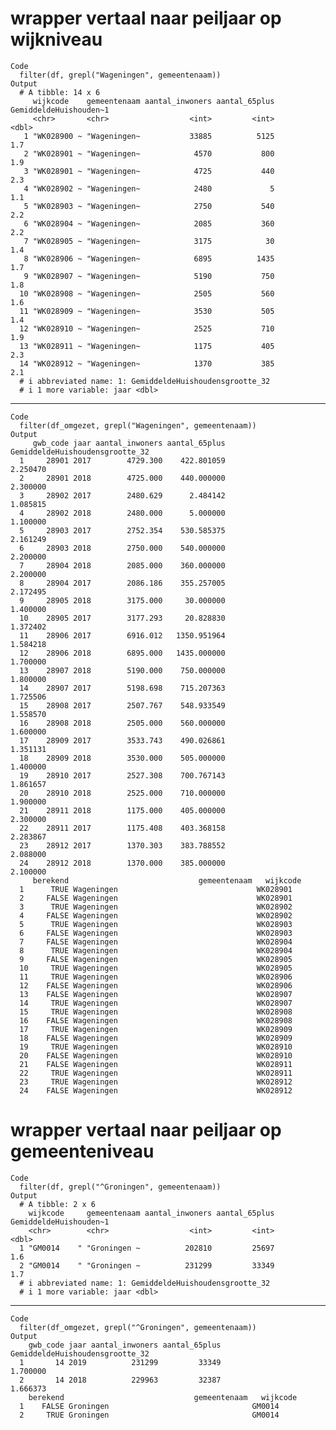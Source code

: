 # wrapper vertaal naar peiljaar op wijkniveau

    Code
      filter(df, grepl("Wageningen", gemeentenaam))
    Output
      # A tibble: 14 x 6
         wijkcode    gemeentenaam aantal_inwoners aantal_65plus GemiddeldeHuishouden~1
         <chr>       <chr>                  <int>         <int>                  <dbl>
       1 "WK028900 ~ "Wageningen~           33885          5125                    1.7
       2 "WK028901 ~ "Wageningen~            4570           800                    1.9
       3 "WK028901 ~ "Wageningen~            4725           440                    2.3
       4 "WK028902 ~ "Wageningen~            2480             5                    1.1
       5 "WK028903 ~ "Wageningen~            2750           540                    2.2
       6 "WK028904 ~ "Wageningen~            2085           360                    2.2
       7 "WK028905 ~ "Wageningen~            3175            30                    1.4
       8 "WK028906 ~ "Wageningen~            6895          1435                    1.7
       9 "WK028907 ~ "Wageningen~            5190           750                    1.8
      10 "WK028908 ~ "Wageningen~            2505           560                    1.6
      11 "WK028909 ~ "Wageningen~            3530           505                    1.4
      12 "WK028910 ~ "Wageningen~            2525           710                    1.9
      13 "WK028911 ~ "Wageningen~            1175           405                    2.3
      14 "WK028912 ~ "Wageningen~            1370           385                    2.1
      # i abbreviated name: 1: GemiddeldeHuishoudensgrootte_32
      # i 1 more variable: jaar <dbl>

---

    Code
      filter(df_omgezet, grepl("Wageningen", gemeentenaam))
    Output
         gwb_code jaar aantal_inwoners aantal_65plus GemiddeldeHuishoudensgrootte_32
      1     28901 2017        4729.300    422.801059                        2.250470
      2     28901 2018        4725.000    440.000000                        2.300000
      3     28902 2017        2480.629      2.484142                        1.085815
      4     28902 2018        2480.000      5.000000                        1.100000
      5     28903 2017        2752.354    530.585375                        2.161249
      6     28903 2018        2750.000    540.000000                        2.200000
      7     28904 2018        2085.000    360.000000                        2.200000
      8     28904 2017        2086.186    355.257005                        2.172495
      9     28905 2018        3175.000     30.000000                        1.400000
      10    28905 2017        3177.293     20.828830                        1.372402
      11    28906 2017        6916.012   1350.951964                        1.584218
      12    28906 2018        6895.000   1435.000000                        1.700000
      13    28907 2018        5190.000    750.000000                        1.800000
      14    28907 2017        5198.698    715.207363                        1.725506
      15    28908 2017        2507.767    548.933549                        1.558570
      16    28908 2018        2505.000    560.000000                        1.600000
      17    28909 2017        3533.743    490.026861                        1.351131
      18    28909 2018        3530.000    505.000000                        1.400000
      19    28910 2017        2527.308    700.767143                        1.861657
      20    28910 2018        2525.000    710.000000                        1.900000
      21    28911 2018        1175.000    405.000000                        2.300000
      22    28911 2017        1175.408    403.368158                        2.283867
      23    28912 2017        1370.303    383.788552                        2.088000
      24    28912 2018        1370.000    385.000000                        2.100000
         berekend                             gemeentenaam   wijkcode
      1      TRUE Wageningen                               WK028901  
      2     FALSE Wageningen                               WK028901  
      3      TRUE Wageningen                               WK028902  
      4     FALSE Wageningen                               WK028902  
      5      TRUE Wageningen                               WK028903  
      6     FALSE Wageningen                               WK028903  
      7     FALSE Wageningen                               WK028904  
      8      TRUE Wageningen                               WK028904  
      9     FALSE Wageningen                               WK028905  
      10     TRUE Wageningen                               WK028905  
      11     TRUE Wageningen                               WK028906  
      12    FALSE Wageningen                               WK028906  
      13    FALSE Wageningen                               WK028907  
      14     TRUE Wageningen                               WK028907  
      15     TRUE Wageningen                               WK028908  
      16    FALSE Wageningen                               WK028908  
      17     TRUE Wageningen                               WK028909  
      18    FALSE Wageningen                               WK028909  
      19     TRUE Wageningen                               WK028910  
      20    FALSE Wageningen                               WK028910  
      21    FALSE Wageningen                               WK028911  
      22     TRUE Wageningen                               WK028911  
      23     TRUE Wageningen                               WK028912  
      24    FALSE Wageningen                               WK028912  

# wrapper vertaal naar peiljaar op gemeenteniveau

    Code
      filter(df, grepl("^Groningen", gemeentenaam))
    Output
      # A tibble: 2 x 6
        wijkcode     gemeentenaam aantal_inwoners aantal_65plus GemiddeldeHuishouden~1
        <chr>        <chr>                  <int>         <int>                  <dbl>
      1 "GM0014    " "Groningen ~          202810         25697                    1.6
      2 "GM0014    " "Groningen ~          231299         33349                    1.7
      # i abbreviated name: 1: GemiddeldeHuishoudensgrootte_32
      # i 1 more variable: jaar <dbl>

---

    Code
      filter(df_omgezet, grepl("^Groningen", gemeentenaam))
    Output
        gwb_code jaar aantal_inwoners aantal_65plus GemiddeldeHuishoudensgrootte_32
      1       14 2019          231299         33349                        1.700000
      2       14 2018          229963         32387                        1.666373
        berekend                             gemeentenaam   wijkcode
      1    FALSE Groningen                                GM0014    
      2     TRUE Groningen                                GM0014    

